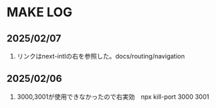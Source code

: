 # MAKE LOG

## 2025/02/07

1. リンクはnext-intlの右を参照した。docs/routing/navigation

## 2025/02/06

1. 3000,3001が使用できなかったので右実効　npx kill-port 3000 3001
